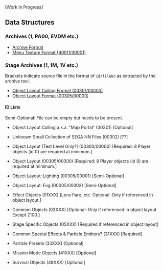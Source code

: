 [Work in Progress]

## Data Structures

### Archives (1, PA00, EVDM etc.)
- [Archive Format](./template/PackMan.bt)
- [Menu Texture Format (40011/00001)](./template/MenuTextureArchive.bt)

### Stage Archives (1, 1M, 1V etc.)
Brackets indicate source file in the format of `id/fileNo` as extracted by the archive tool.

- [Object Layout Culling Format (00301/00000)](./template/ObjectVisibility.bt)
- [Object Layout Format (00305/00000)](./template/ObjectLayout.bt)

#### ID Lists
Semi-Optional: File can be empty but needs to be present.

- Object Layout Culling a.k.a. "Map Portal" (00301) [Optional]
- Unknown Small Collection of SEGA NN Files (00302) [??]
- Object Layout [Test Level Only?] (00300/00000) [Required: 8 Player objects (id 0) are required at minimum.]
- Object Layout (00305/00000) [Required: 8 Player objects (id 0) are required at minimum.]
- Object Layout: Lighting (00305/00001) [Semi-Optional]
- Object Layout: Fog (00305/00002) [Semi-Optional]
  
- Effect Objects (01XXX) [Lens flare, etc. Optional: Only if referenced in object layout.]
- Common Objects (02XXX) [Optional: Only if referenced in object layout. Except 2100.]
- Stage Specific Objects (05XXX) [Required if referenced in object layout]
- Common Special Effects & Particle Emitters? (31XXX) [Required]
- Particle Presets (33XXX) [Optional]
- Mission Mode Objects (41XXX) [Optional]
- Survival Objects (48XXX) [Optional]